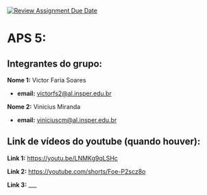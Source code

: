 [![Review Assignment Due Date](https://classroom.github.com/assets/deadline-readme-button-24ddc0f5d75046c5622901739e7c5dd533143b0c8e959d652212380cedb1ea36.svg)](https://classroom.github.com/a/sBnkb3w5)
# APS 5:

## Integrantes do grupo:

**Nome 1:**   Victor Faria Soares

* **email:** victorfs2@al.insper.edu.br

**Nome 2:**   Vinicius Miranda

* **email:** viniciuscm@al.insper.edu.br

## Link de vídeos do youtube (quando houver):

**Link 1:**   https://youtu.be/LNMKg9qLSHc

**Link 2:**  https://youtube.com/shorts/Foe-P2scz8o

**Link 3:**   ___
